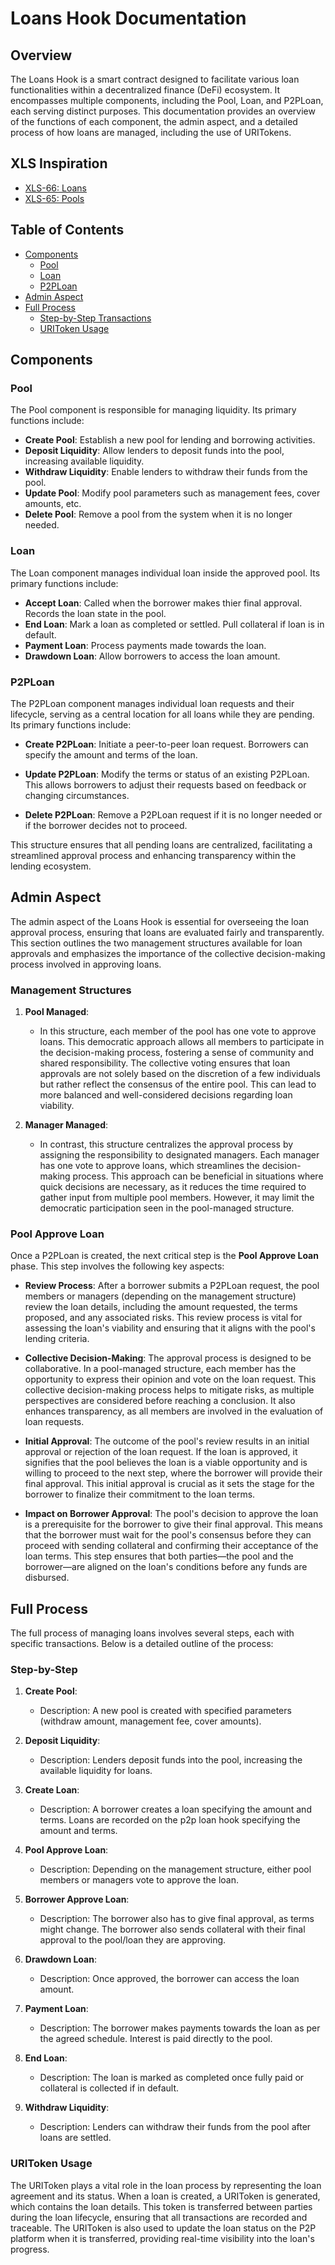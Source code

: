 # Loans Hook Documentation

## Overview

The Loans Hook is a smart contract designed to facilitate various loan functionalities within a decentralized finance (DeFi) ecosystem. It encompasses multiple components, including the Pool, Loan, and P2PLoan, each serving distinct purposes. This documentation provides an overview of the functions of each component, the admin aspect, and a detailed process of how loans are managed, including the use of URITokens.

## XLS Inspiration

- [XLS-66: Loans](https://github.com/XRPLF/XRPL-Standards/discussions/190)
- [XLS-65: Pools](https://github.com/XRPLF/XRPL-Standards/discussions/192)

## Table of Contents

- [Components](#components)
  - [Pool](#pool)
  - [Loan](#loan)
  - [P2PLoan](#p2ploan)
- [Admin Aspect](#admin-aspect)
- [Full Process](#full-process)
  - [Step-by-Step Transactions](#step-by-step)
  - [URIToken Usage](#uritoken-usage)

## Components

### Pool

The Pool component is responsible for managing liquidity. Its primary functions include:

- **Create Pool**: Establish a new pool for lending and borrowing activities.
- **Deposit Liquidity**: Allow lenders to deposit funds into the pool, increasing available liquidity.
- **Withdraw Liquidity**: Enable lenders to withdraw their funds from the pool.
- **Update Pool**: Modify pool parameters such as management fees, cover amounts, etc.
- **Delete Pool**: Remove a pool from the system when it is no longer needed.

### Loan

The Loan component manages individual loan inside the approved pool. Its primary functions include:

- **Accept Loan**: Called when the borrower makes thier final approval. Records the loan state in the pool.
- **End Loan**: Mark a loan as completed or settled. Pull collateral if loan is in default.
- **Payment Loan**: Process payments made towards the loan.
- **Drawdown Loan**: Allow borrowers to access the loan amount.

### P2PLoan

The P2PLoan component manages individual loan requests and their lifecycle, serving as a central location for all loans while they are pending. Its primary functions include:

- **Create P2PLoan**: Initiate a peer-to-peer loan request. Borrowers can specify the amount and terms of the loan.
  
- **Update P2PLoan**: Modify the terms or status of an existing P2PLoan. This allows borrowers to adjust their requests based on feedback or changing circumstances.

- **Delete P2PLoan**: Remove a P2PLoan request if it is no longer needed or if the borrower decides not to proceed.

This structure ensures that all pending loans are centralized, facilitating a streamlined approval process and enhancing transparency within the lending ecosystem.

## Admin Aspect

The admin aspect of the Loans Hook is essential for overseeing the loan approval process, ensuring that loans are evaluated fairly and transparently. This section outlines the two management structures available for loan approvals and emphasizes the importance of the collective decision-making process involved in approving loans.

### Management Structures

1. **Pool Managed**: 
   - In this structure, each member of the pool has one vote to approve loans. This democratic approach allows all members to participate in the decision-making process, fostering a sense of community and shared responsibility. The collective voting ensures that loan approvals are not solely based on the discretion of a few individuals but rather reflect the consensus of the entire pool. This can lead to more balanced and well-considered decisions regarding loan viability.

2. **Manager Managed**: 
   - In contrast, this structure centralizes the approval process by assigning the responsibility to designated managers. Each manager has one vote to approve loans, which streamlines the decision-making process. This approach can be beneficial in situations where quick decisions are necessary, as it reduces the time required to gather input from multiple pool members. However, it may limit the democratic participation seen in the pool-managed structure.

### Pool Approve Loan

Once a P2PLoan is created, the next critical step is the **Pool Approve Loan** phase. This step involves the following key aspects:

- **Review Process**: After a borrower submits a P2PLoan request, the pool members or managers (depending on the management structure) review the loan details, including the amount requested, the terms proposed, and any associated risks. This review process is vital for assessing the loan's viability and ensuring that it aligns with the pool's lending criteria.

- **Collective Decision-Making**: The approval process is designed to be collaborative. In a pool-managed structure, each member has the opportunity to express their opinion and vote on the loan request. This collective decision-making process helps to mitigate risks, as multiple perspectives are considered before reaching a conclusion. It also enhances transparency, as all members are involved in the evaluation of loan requests.

- **Initial Approval**: The outcome of the pool's review results in an initial approval or rejection of the loan request. If the loan is approved, it signifies that the pool believes the loan is a viable opportunity and is willing to proceed to the next step, where the borrower will provide their final approval. This initial approval is crucial as it sets the stage for the borrower to finalize their commitment to the loan terms.

- **Impact on Borrower Approval**: The pool's decision to approve the loan is a prerequisite for the borrower to give their final approval. This means that the borrower must wait for the pool's consensus before they can proceed with sending collateral and confirming their acceptance of the loan terms. This step ensures that both parties—the pool and the borrower—are aligned on the loan's conditions before any funds are disbursed.

## Full Process

The full process of managing loans involves several steps, each with specific transactions. Below is a detailed outline of the process:

### Step-by-Step

1. **Create Pool**: 
   - Description: A new pool is created with specified parameters (withdraw amount, management fee, cover amounts).

2. **Deposit Liquidity**: 
   - Description: Lenders deposit funds into the pool, increasing the available liquidity for loans.

3. **Create Loan**: 
   - Description: A borrower creates a loan specifying the amount and terms. Loans are recorded on the p2p loan hook specifying the amount and terms.

4. **Pool Approve Loan**: 
   - Description: Depending on the management structure, either pool members or managers vote to approve the loan.

5. **Borrower Approve Loan**: 
   - Description: The borrower also has to give final approval, as terms might change. The borrower also sends collateral with their final approval to the pool/loan they are approving.

6. **Drawdown Loan**: 
   - Description: Once approved, the borrower can access the loan amount.

7. **Payment Loan**: 
   - Description: The borrower makes payments towards the loan as per the agreed schedule. Interest is paid directly to the pool.

8. **End Loan**: 
   - Description: The loan is marked as completed once fully paid or collateral is collected if in default.

9. **Withdraw Liquidity**: 
   - Description: Lenders can withdraw their funds from the pool after loans are settled.

### URIToken Usage

The URIToken plays a vital role in the loan process by representing the loan agreement and its status. When a loan is created, a URIToken is generated, which contains the loan details. This token is transferred between parties during the loan lifecycle, ensuring that all transactions are recorded and traceable. The URIToken is also used to update the loan status on the P2P platform when it is transferred, providing real-time visibility into the loan's progress.